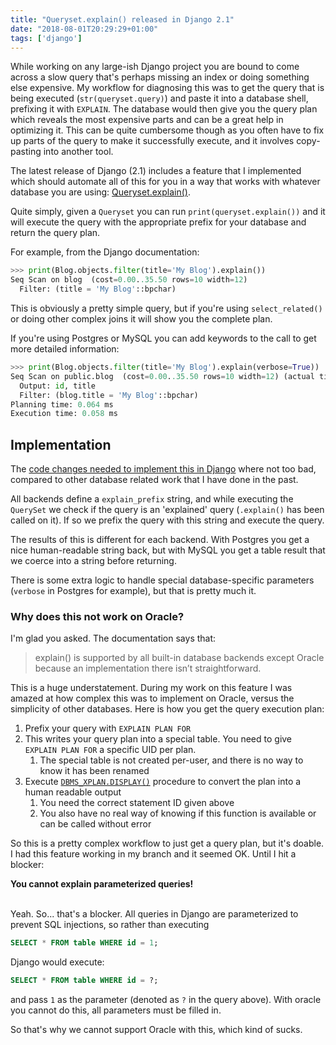 ```yaml
---
title: "Queryset.explain() released in Django 2.1"
date: "2018-08-01T20:29:29+01:00"
tags: ['django']
---
```


While working on any large-ish Django project you are bound to come across a slow query that's 
perhaps missing an index or doing something else expensive. My workflow for diagnosing this was to 
get the query that is being executed (`str(queryset.query)`) and paste it into a database shell, 
prefixing it with `EXPLAIN`. The database would then give you the query plan which reveals the most 
expensive parts and can be a great help in optimizing it. This can be quite cumbersome though as 
you often have to fix up parts of the query to make it successfully execute, and it involves copy-pasting 
into another tool.

The latest release of Django (2.1) includes a feature that I implemented which should 
automate all of this for you in a way that works with whatever database you are using:
[Queryset.explain()](https://docs.djangoproject.com/en/2.1/ref/models/querysets/#django.db.models.query.QuerySet.explain).

Quite simply, given a `Queryset` you can run `print(queryset.explain())` and it will execute the 
query with the appropriate prefix for your database and return the query plan.

For example, from the Django documentation:

```python
>>> print(Blog.objects.filter(title='My Blog').explain())
Seq Scan on blog  (cost=0.00..35.50 rows=10 width=12)
  Filter: (title = 'My Blog'::bpchar)
``` 

This is obviously a pretty simple query, but if you're using `select_related()` or doing other 
complex joins it will show you the complete plan.

If you're using Postgres or MySQL you can add keywords to the call to get more detailed information: 

```python
>>> print(Blog.objects.filter(title='My Blog').explain(verbose=True))
Seq Scan on public.blog  (cost=0.00..35.50 rows=10 width=12) (actual time=0.004..0.004 rows=10 loops=1)
  Output: id, title
  Filter: (blog.title = 'My Blog'::bpchar)
Planning time: 0.064 ms
Execution time: 0.058 ms
```

## Implementation

The [code changes needed to implement this in Django](https://github.com/django/django/pull/9053) 
where not too bad, compared to other database related work that I have done in the past.

All backends define a `explain_prefix` string, and while executing  the `QuerySet` we check if the query is an
'explained' query (`.explain()` has been called on it). If so we prefix the query with this string and execute the query.

The results of this is different for each backend. With Postgres you get a nice human-readable string back, but with 
MySQL you get a table result that we coerce into a string before returning.

There is some extra logic to handle special database-specific parameters (`verbose` in Postgres for example), but that 
is pretty much it.

### Why does this not work on Oracle?

I'm glad you asked. The documentation says that:

> explain() is supported by all built-in database backends except Oracle because an implementation there isn’t straightforward.

This is a huge understatement. During my work on this feature I was amazed at how complex this was to implement on Oracle, 
versus the simplicity of other databases. Here is how you get the query execution plan:

1. Prefix your query with `EXPLAIN PLAN FOR`
2. This writes your query plan into a special table. You need to give `EXPLAIN PLAN FOR` a specific UID per plan.
   1. The special table is not created per-user, and there is no way to know it has been renamed
3. Execute [`DBMS_XPLAN.DISPLAY()`](https://docs.oracle.com/cd/B19306_01/server.102/b14211/ex_plan.htm#i16971)
   procedure to convert the plan into a human readable output
   1. You need the correct statement ID given above
   2. You also have no real way of knowing if this function is available or can be called without error

So this is a pretty complex workflow to just get a query plan, but it's doable. I had this feature working in my 
branch and it seemed OK. Until I hit a blocker:

<div class="has-text-centered"><strong>You cannot explain parameterized queries!</strong></div>
<br/>

Yeah. So... that's a blocker. All queries in Django are parameterized to prevent SQL injections, so rather than executing 
```SQL
SELECT * FROM table WHERE id = 1;
```

Django would execute:

```SQL
SELECT * FROM table WHERE id = ?;
```

and pass `1` as the parameter (denoted as `?` in the query above). With oracle you cannot do this, all parameters must 
be filled in.

So that's why we cannot support Oracle with this, which kind of sucks.
